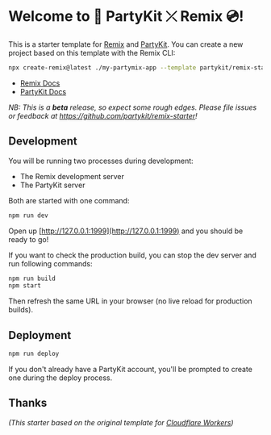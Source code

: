 # Welcome to 🎈 PartyKit ⤫ Remix 💿!

This is a starter template for [Remix](https://remix.run) and [PartyKit](https://partykit.io). You can create a new project based on this template with the Remix CLI:

```sh
npx create-remix@latest ./my-partymix-app --template partykit/remix-starter
```

- [Remix Docs](https://remix.run/docs)
- [PartyKit Docs](https://github.com/partykit/partykit)

_NB: This is a **beta** release, so expect some rough edges. Please file issues or feedback at https://github.com/partykit/remix-starter!_

## Development

You will be running two processes during development:

- The Remix development server
- The PartyKit server

Both are started with one command:

```sh
npm run dev
```

Open up [http://127.0.0.1:1999](http://127.0.0.1:1999) and you should be ready to go!

If you want to check the production build, you can stop the dev server and run following commands:

```sh
npm run build
npm start
```

Then refresh the same URL in your browser (no live reload for production builds).

## Deployment

```sh
npm run deploy
```

If you don't already have a PartyKit account, you'll be prompted to create one during the deploy process.

## Thanks

_(This starter based on the original template for [Cloudflare Workers](https://github.com/remix-run/remix/tree/main/templates/cloudflare-workers))_
